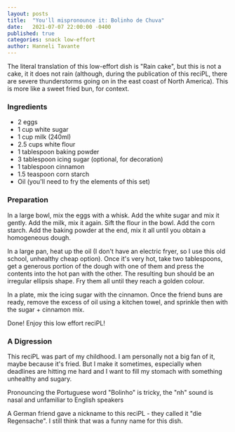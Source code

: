 ```yaml
---
layout: posts
title:  "You'll mispronounce it: Bolinho de Chuva"
date:   2021-07-07 22:00:00 -0400
published: true
categories: snack low-effort
author: Hanneli Tavante
---
```


The literal translation of this low-effort dish is "Rain cake", but this is not a cake, it it does not rain (although, during the publication of this reciPL, there are severe thunderstorms going on in the east coast of North America). This is more like a sweet fried bun, for context.

### Ingredients

* 2 eggs
* 1 cup white sugar
* 1 cup milk (240ml)
* 2.5 cups white flour
* 1 tablespoon baking powder
* 3 tablespoon icing sugar (optional, for decoration)
* 1 tablespoon cinnamon
* 1.5 teaspoon corn starch 
* Oil (you'll need to fry the elements of this set)



### Preparation

In a large bowl, mix the eggs with a whisk. Add the white sugar and mix it gently. Add the milk, mix it again. Sift the flour in the bowl. Add the corn starch. Add the baking powder at the end, mix it all until you obtain a homogeneous dough. 

In a large pan, heat up the oil (I don't have an electric fryer, so I use this old school, unhealthy cheap option). Once it's very hot, take two tablespoons, get a generous portion of the dough with one of them and press the contents into the hot pan with the other. The resulting bun should be an irregular ellipsis shape. Fry them all until they reach a golden colour. 


In a plate, mix the icing sugar with the cinnamon. Once the friend buns are ready, remove the excess of oil using a kitchen towel, and sprinkle then with the sugar + cinnamon mix.

Done! Enjoy this low effort reciPL!



### A Digression

This reciPL was part of my childhood. I am personally not a big fan of it, maybe because it's fried. But I make it sometimes, especially when deadlines are hitting me hard and I want to fill my stomach with something unhealthy and sugary. 

Pronouncing the Portuguese word "Bolinho" is tricky, the "nh" sound is nasal and unfamiliar to English speakers

A German friend gave a nickname to this reciPL - they called it "die Regensache". I still think that was a funny name for this dish.





